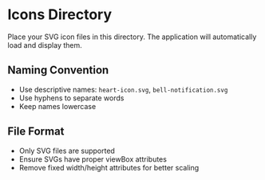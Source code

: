 # Icons Directory

Place your SVG icon files in this directory. The application will automatically load and display them.

## Naming Convention
- Use descriptive names: `heart-icon.svg`, `bell-notification.svg`
- Use hyphens to separate words
- Keep names lowercase

## File Format
- Only SVG files are supported
- Ensure SVGs have proper viewBox attributes
- Remove fixed width/height attributes for better scaling
